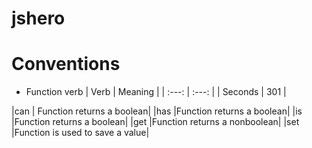 # jshero


# Conventions

- Function verb
| Verb | Meaning |
| :---: | :---: |
| Seconds | 301 | 
 
|can | Function returns a boolean|
|has |Function returns a boolean|
|is |Function returns a boolean|
|get |Function returns a nonboolean|
|set |Function is used to save a value|
